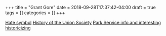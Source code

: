 +++
title = "Grant Gore"
date = 2018-09-28T17:37:42-04:00
draft = true
tags = []
categories = []
+++


[Hate symbol](http://gothamist.com/2017/08/23/de_blasio_grant_hate_symbol.php)
[History of the Union Society](https://www.brownstoner.com/history/past-and-present-dedicating-grants-statue/)
[Park Service info and interesting historicizing](https://www.nycgovparks.org/parks/grant-gore/highlights/12540)
